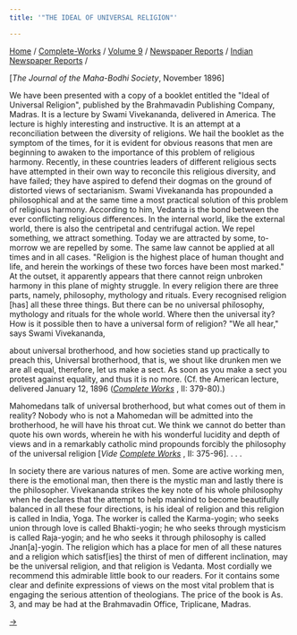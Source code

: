 ```yaml
---
title: '"THE IDEAL OF UNIVERSAL RELIGION"'

---
```



[Home](../../../../index.htm) /
[Complete-Works](../../../complete_works.htm) / [Volume
9](../../volume_9_contents.htm) / [Newspaper
Reports](../newspaper_reports_contents.htm) / [Indian Newspaper
Reports](indian_newspaper_contents.htm) /



\[*The Journal of the Maha-Bodhi Society*, November 1896\]

We have been presented with a copy of a booklet entitled the "Ideal of
Universal Religion", published by the Brahmavadin Publishing Company,
Madras. It is a lecture by Swami Vivekananda, delivered in America. The
lecture is highly interesting and instructive. It is an attempt at a
reconciliation between the diversity of religions. We hail the booklet
as the symptom of the times, for it is evident for obvious reasons that
men are beginning to awaken to the importance of this problem of
religious harmony. Recently, in these countries leaders of different
religious sects have attempted in their own way to reconcile this
religious diversity, and have failed; they have aspired to defend their
dogmas on the ground of distorted views of sectarianism. Swami
Vivekananda has propounded a philosophical and at the same time a most
practical solution of this problem of religious harmony. According to
him, Vedanta is the bond between the ever conflicting religious
differences. In the internal world, like the external world, there is
also the centripetal and centrifugal action. We repel something, we
attract something. Today we are attracted by some, to-morrow we are
repelled by some. The same law cannot be applied at all times and in all
cases. "Religion is the highest place of human thought and life, and
herein the workings of these two forces have been most marked." At the
outset, it apparently appears that there cannot reign unbroken harmony
in this plane of mighty struggle. In every religion there are three
parts, namely, philosophy, mythology and rituals. Every recognised
religion \[has\] all these three things. But there can be no universal
philosophy, mythology and rituals for the whole world. Where then the
universal ity? How is it possible then to have a universal form of
religion? "We all hear," says Swami Vivekananda,

about universal brotherhood, and how societies stand up practically to
preach this, Universal brotherhood, that is, we shout like drunken men
we are all equal, therefore, let us make a sect. As soon as you make a
sect you protest against equality, and thus it is no more. (Cf. the
American lecture, delivered January 12, 1896 (*[Complete
Works](../../../volume_2/practical_vedanta_and_other_lectures/the_ideal_of_a_universal_religion.htm#v9_indnews1)*
, II: 379-80).)

Mahomedans talk of universal brotherhood, but what comes out of them in
reality? Nobody who is not a Mahomedan will be admitted into the
brotherhood, he will have his throat cut. We think we cannot do better
than quote his own words, wherein he with his wonderful lucidity and
depth of views and in a remarkably catholic mind propounds forcibly the
philosophy of the universal religion \[*Vide [Complete
Works](../../../volume_2/practical_vedanta_and_other_lectures/the_ideal_of_a_universal_religion.htm)*
, II: 375-96\]. . . .

In society there are various natures of men. Some are active working
men, there is the emotional man, then there is the mystic man and lastly
there is the philosopher. Vivekananda strikes the key note of his whole
philosophy when he declares that the attempt to help mankind to become
beautifully balanced in all these four directions, is his ideal of
religion and this religion is called in India, Yoga. The worker is
called the Karma-yogin; who seeks union through love is called
Bhakti-yogin; he who seeks through mysticism is called Raja-yogin; and
he who seeks it through philosophy is called Jnan\[a\]-yogin. The
religion which has a place for men of all these natures and a religion
which satisf\[ies\] the thirst of men of different inclination, may be
the universal religion, and that religion is Vedanta. Most cordially we
recommend this admirable little book to our readers. For it contains
some clear and definite expressions of views on the most vital problem
that is engaging the serious attention of theologians. The price of the
book is As. 3, and may be had at the Brahmavadin Office, Triplicane,
Madras.

[→](14_the_indian_mirror_dec_16_1896.htm)


